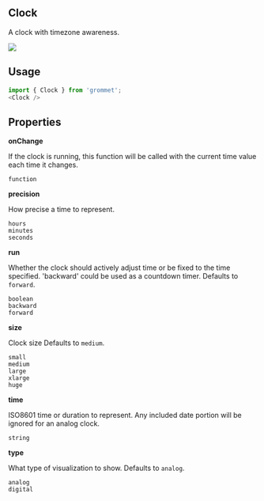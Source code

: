 ## Clock
A clock with timezone awareness.

[![](https://codesandbox.io/static/img/play-codesandbox.svg)](https://codesandbox.io/s/github/grommet/grommet-sandbox?initialpath=clock&module=%2Fsrc%2FClock.js)
## Usage

```javascript
import { Clock } from 'grommet';
<Clock />
```

## Properties

**onChange**

If the clock is running, this function will be called with the
      current time value each time it changes.

```
function
```

**precision**

How precise a time to represent.

```
hours
minutes
seconds
```

**run**

Whether the clock should actively adjust time or be fixed to the
      time specified. 'backward' could be used as a countdown timer. Defaults to `forward`.

```
boolean
backward
forward
```

**size**

Clock size Defaults to `medium`.

```
small
medium
large
xlarge
huge
```

**time**

ISO8601 time or duration to represent. Any included date
      portion will be ignored for an analog clock.

```
string
```

**type**

What type of visualization to show. Defaults to `analog`.

```
analog
digital
```
  
